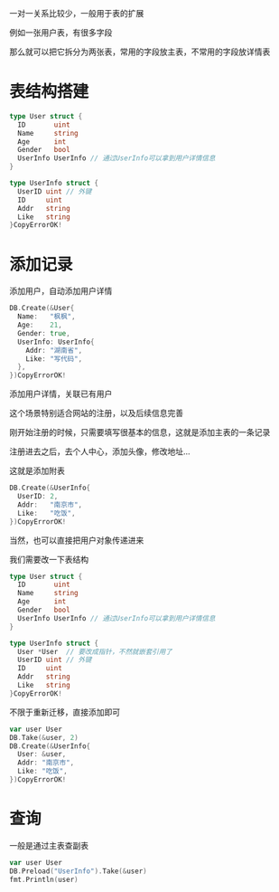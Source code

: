 一对一关系比较少，一般用于表的扩展

例如一张用户表，有很多字段

那么就可以把它拆分为两张表，常用的字段放主表，不常用的字段放详情表

# 表结构搭建

```go
type User struct {
  ID       uint
  Name     string
  Age      int
  Gender   bool
  UserInfo UserInfo // 通过UserInfo可以拿到用户详情信息
}

type UserInfo struct {
  UserID uint // 外键
  ID     uint
  Addr   string
  Like   string
}CopyErrorOK!
```

# 添加记录

添加用户，自动添加用户详情

```go
DB.Create(&User{
  Name:   "枫枫",
  Age:    21,
  Gender: true,
  UserInfo: UserInfo{
    Addr: "湖南省",
    Like: "写代码",
  },
})CopyErrorOK!
```

添加用户详情，关联已有用户

这个场景特别适合网站的注册，以及后续信息完善

刚开始注册的时候，只需要填写很基本的信息，这就是添加主表的一条记录

注册进去之后，去个人中心，添加头像，修改地址...

这就是添加附表

```go
DB.Create(&UserInfo{
  UserID: 2,
  Addr:   "南京市",
  Like:   "吃饭",
})CopyErrorOK!
```

当然，也可以直接把用户对象传递进来

我们需要改一下表结构

```go
type User struct {
  ID       uint
  Name     string
  Age      int
  Gender   bool
  UserInfo UserInfo // 通过UserInfo可以拿到用户详情信息
}

type UserInfo struct {
  User *User  // 要改成指针，不然就嵌套引用了
  UserID uint // 外键
  ID     uint
  Addr   string
  Like   string
}CopyErrorOK!
```

不限于重新迁移，直接添加即可

```go
var user User
DB.Take(&user, 2)
DB.Create(&UserInfo{
  User: &user,
  Addr: "南京市",
  Like: "吃饭",
})CopyErrorOK!
```

# 查询

一般是通过主表查副表

```go
var user User
DB.Preload("UserInfo").Take(&user)
fmt.Println(user)
```

